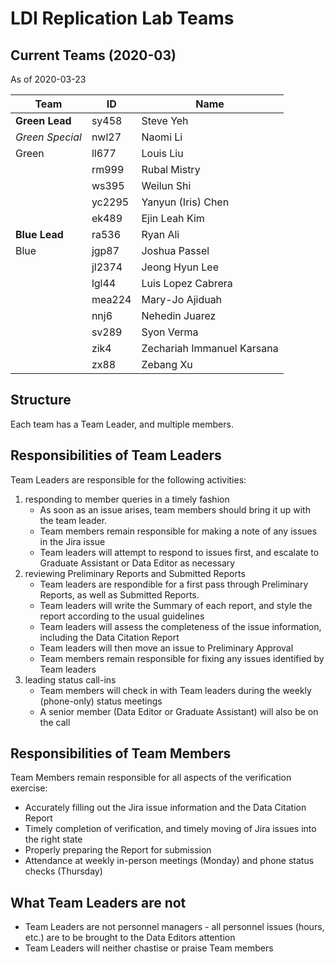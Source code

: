# LDI Replication Lab Teams

## Current Teams (2020-03)

 As of 2020-03-23

| Team          | ID |Name                    |
|----------------|--------|----------------------------|
| **Green Lead** | sy458  | Steve Yeh                  | 
|*Green  Special*| nwl27  | Naomi Li                   | 
| Green          | ll677  | Louis Liu                  | 
|                | rm999  | Rubal Mistry               | 
|                | ws395  | Weilun Shi                 | 
|                | yc2295 | Yanyun \(Iris\) Chen       | 
|                | ek489	 | Ejin Leah Kim |
| **Blue  Lead** | ra536  | Ryan Ali                   |
| Blue           | jgp87  | Joshua Passel              | 
|                | jl2374 | Jeong Hyun Lee             | 
|                | lgl44  | Luis Lopez Cabrera         | 
|                | mea224 | Mary\-Jo Ajiduah           | 
|                | nnj6   | Nehedin Juarez             | 
|                | sv289  | Syon Verma                 | 
|                | zik4   | Zechariah Immanuel Karsana | 
|                | zx88   | Zebang Xu                  | 




## Structure
Each team has a Team Leader, and multiple members. 

## Responsibilities of Team Leaders
Team Leaders are responsible for the following activities:
1. responding to member queries in a timely fashion
   - As soon as an issue arises, team members should bring it up with the team leader.
   - Team members remain responsible for making a note of any issues in the Jira issue
   - Team leaders will attempt to respond to issues first, and escalate to Graduate Assistant or Data Editor as necessary
2. reviewing Preliminary Reports and Submitted Reports
   - Team leaders are respondible for a first pass through Preliminary Reports, as well as Submitted Reports.
   - Team leaders will write the Summary of each report, and style the report according to the usual guidelines
   - Team leaders will assess the completeness of the issue information, including the Data Citation Report
   - Team leaders will then move an issue to Preliminary Approval
   - Team members remain responsible for fixing any issues identified by Team leaders
3. leading status call-ins 
   - Team members will check in with Team leaders during the weekly (phone-only) status meetings
   - A senior member (Data Editor or Graduate Assistant) will also be on the call

## Responsibilities of Team Members
Team Members remain responsible for all aspects of the verification exercise:
- Accurately filling out the Jira issue information and the Data Citation Report
- Timely completion of verification, and timely moving of Jira issues into the right state
- Properly preparing the Report for submission
- Attendance at weekly in-person meetings (Monday) and phone status checks (Thursday)

## What Team Leaders are not
- Team Leaders are not personnel managers - all personnel issues (hours, etc.) are to be brought to the Data Editors attention 
- Team Leaders will neither chastise or praise Team members

